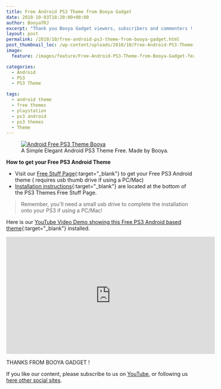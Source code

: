 ```yaml
---
title: Free Android PS3 Theme from Booya Gadget
date: 2010-10-03T18:20:00+00:00
author: BooyaTRJ
excerpt: "Thank you Booya Gadget viewers, subscribers and commenters ! Here is the demo of your FREE PS3 Android Theme. Our way of saying thanks for the amazing growth we've had!"
layout: post
permalink: /2010/10/free-android-ps3-theme-from-booya-gadget.html
post_thumbnail_loc: /wp-content/uploads/2010/10/Free-Android-PS3-Theme-from-Booya-Gadget-thumb.jpg
image:
  feature: /images/feature/Free-Android-PS3-Theme-from-Booya-Gadget-feature.jpg

categories:
  - Android
  - PS3
  - PS3 Theme

tags:
  - android theme
  - free themes
  - playstation
  - ps3 android
  - ps3 themes
  - Theme
---
```

<figure>
	<a href="{{ site.cdn-url }}/wp-content/uploads/2010/10/Free-Android-PS3-Theme-from-Booya-Gadget.jpg">
    <img src="{{ site.cdn-url }}/wp-content/uploads/2010/10/Free-Android-PS3-Theme-from-Booya-Gadget-640.jpg" 
         alt="Android Free PS3 Theme Booya" title="Android PS3 Theme Free. made by Booya"></a>
	<figcaption>A Simple Elegant Android PS3 Theme Free. Made by Booya.</figcaption>
</figure>

**How to get your Free PS3 Android Theme**
* Visit our [Free Stuff Page](/free-download-stuff){:target="_blank"} to get your Free PS3 Android theme ( requires usb thumb drive if using a PC/Mac)
* [Installation instructions](/free-ps3-themes){:target="_blank"} are located at the bottom of the PS3 Themes Free Stuff Page.

> Remember, you'll need a small usb drive to complete the installation onto your PS3 if using a PC/Mac!

Here is our [YouTube Video Demo showing this Free PS3 Android based theme](https://www.youtube.com/watch?v=iQncpIL5YN0){:target="_blank"} installed.
<iframe width="560" height="315" src="https://www.youtube.com/embed/iQncpIL5YN0" frameborder="0" allowfullscreen></iframe>

THANKS FROM BOOYA GADGET !

If you like our content, please subscribe to us on [YouTube](https://www.youtube.com/channel/UCtaoPgLuOiOJjTRUL5t3Wzw), or following us [here other social sites](/booya-communications).